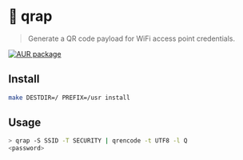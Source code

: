 # :poop: qrap

> Generate a QR code payload for WiFi access point credentials.

[![AUR package](https://img.shields.io/aur/version/qrap)](https://aur.archlinux.org/packages/qrap)

## Install

```sh
make DESTDIR=/ PREFIX=/usr install
```

## Usage

```sh
> qrap -S SSID -T SECURITY | qrencode -t UTF8 -l Q
<password>
```
